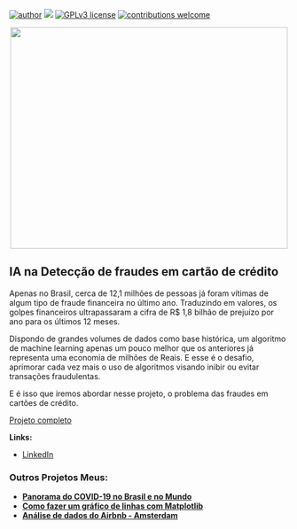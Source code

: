 [![author](https://img.shields.io/badge/author-JessicaCunha-red.svg)](https://www.linkedin.com/in/j%C3%A9ssica-cunha/) [![](https://img.shields.io/badge/python-3.9+-blue.svg)](https://www.python.org/downloads/release/python-365/) [![GPLv3 license](https://img.shields.io/badge/License-GPLv3-blue.svg)](http://perso.crans.org/besson/LICENSE.html) [![contributions welcome](https://img.shields.io/badge/contributions-welcome-brightgreen.svg?style=flat)](https://github.com/cunhajessica/Data_Science)

<p align="center">
  <img src="https://img.freepik.com/vetores-gratis/pagamento-com-cartao-de-credito-do-conceito-para-a-pagina-de-destino_52683-24923.jpg?size=338&ext=jpg&ga=GA1.2.601099755.1641643709"height=400px 
width=500px >
</p>



## IA na Detecção de fraudes em cartão de crédito

Apenas no Brasil, cerca de 12,1 milhões de pessoas já foram vítimas de algum tipo de fraude financeira no último ano. Traduzindo em valores, os golpes financeiros ultrapassaram a cifra de R$ 1,8 bilhão de prejuízo por ano para os últimos 12 meses.

Dispondo de grandes volumes de dados como base histórica, um algoritmo de machine learning apenas um pouco melhor que os anteriores já representa uma economia de milhões de Reais. E esse é o desafio, aprimorar cada vez mais o uso de algoritmos visando inibir ou evitar transações fraudulentas.

E é isso que iremos abordar nesse projeto, o problema das fraudes em cartões de crédito.


[Projeto completo](https://github.com/cunhajessica/Detectar_fraudes_em_cartao_de_credito/blob/main/Detec%C3%A7%C3%A3o_de_Fraude_em_Cart%C3%B5es_de_Cr%C3%A9dito.ipynb)

**Links:**

* [LinkedIn](https://www.linkedin.com/in/j%C3%A9ssica-cunha/)




### Outros Projetos Meus:

* **[Panorama do COVID-19 no Brasil e no Mundo](https://github.com/cunhajessica/Panorama_do_COVID_19)**
* **[Como fazer um gráfico de linhas com Matplotlib](https://github.com/cunhajessica/Grafico_de_linhas_com_Matplotlib)**
* **[Análise de dados do Airbnb - Amsterdam](https://github.com/cunhajessica/Analise_Airbnb_Amsterdam)**

